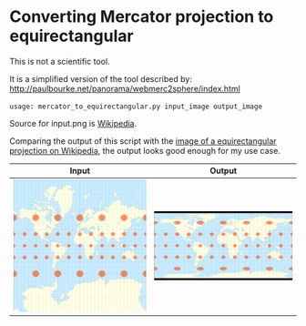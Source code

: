 # Converting Mercator projection to equirectangular

This is not a scientific tool.

It is a simplified version of the tool described by: http://paulbourke.net/panorama/webmerc2sphere/index.html

```
usage: mercator_to_equirectangular.py input_image output_image
```

Source for input.png is [Wikipedia](https://en.wikipedia.org/wiki/Mercator_projection#/media/File:Mercator_with_Tissot's_Indicatrices_of_Distortion.svg).

Comparing the output of this script with the [image of a equirectangular projection on Wikipedia](https://en.wikipedia.org/wiki/Equirectangular_projection#/media/File:Plate_Carr%C3%A9e_with_Tissot's_Indicatrices_of_Distortion.svg), the output looks good enough for my use case.

Input             |  Output
:-------------------------:|:-------------------------:
![Input](input.png)  |  ![Output](output.png)
